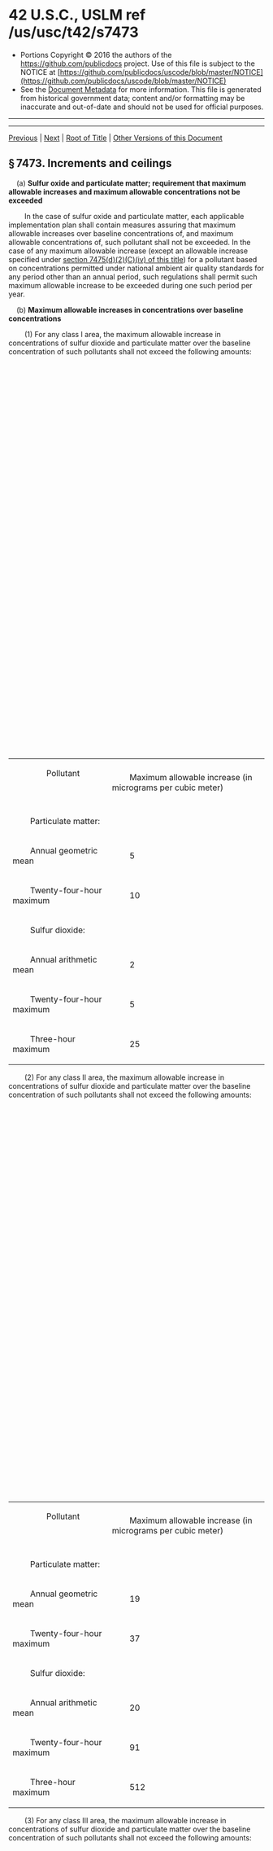 ---
---

# 42 U.S.C., USLM ref /us/usc/t42/s7473

* Portions Copyright © 2016 the authors of the https://github.com/publicdocs project.
  Use of this file is subject to the NOTICE at [https://github.com/publicdocs/uscode/blob/master/NOTICE](https://github.com/publicdocs/uscode/blob/master/NOTICE)
* See the [Document Metadata](././../../../../../../..//README.md) for more information.
  This file is generated from historical government data; content and/or formatting may be inaccurate and out-of-date and should not be used for official purposes.

----------
----------

[Previous](./../../../../../../..//us/usc/t42/ch85/schI/ptC/spti/m__us_usc_t42_s7472.md) | [Next](./../../../../../../..//us/usc/t42/ch85/schI/ptC/spti/m__us_usc_t42_s7474.md) | [Root of Title](./../../../../../../../) | [Other Versions of this Document](https://publicdocs.github.io/go/links?ns=uslm&ref=%2Fus%2Fusc%2Ft42%2Fs7473)

## § 7473. Increments and ceilings

    (a) __Sulfur oxide and particulate matter; requirement that maximum allowable increases and maximum allowable concentrations not be exceeded__ 

        In the case of sulfur oxide and particulate matter, each applicable implementation plan shall contain measures assuring that maximum allowable increases over baseline concentrations of, and maximum allowable concentrations of, such pollutant shall not be exceeded. In the case of any maximum allowable increase (except an allowable increase specified under [section 7475(d)(2)(C)(iv) of this title][/us/usc/t42/s7475/d/2/C/iv]) for a pollutant based on concentrations permitted under national ambient air quality standards for any period other than an annual period, such regulations shall permit such maximum allowable increase to be exceeded during one such period per year.

    (b) __Maximum allowable increases in concentrations over baseline concentrations__ 

        (1) For any class I area, the maximum allowable increase in concentrations of sulfur dioxide and particulate matter over the baseline concentration of such pollutants shall not exceed the following amounts:

<table>

          <tr>

            <td> 

          Pollutant

   </td>

            <td> 

        Maximum allowable increase (in micrograms per cubic meter)  </td>

  </tr>

          <tr>

            <td> 

        Particulate matter:  </td>

            <td>   </td>

  </tr>

          <tr>

            <td> 

        Annual geometric mean  </td>

            <td> 

        5    </td>

  </tr>

          <tr>

            <td> 

        Twenty-four-hour maximum  </td>

            <td> 

        10    </td>

  </tr>

          <tr>

            <td> 

        Sulfur dioxide:  </td>

            <td>   </td>

  </tr>

          <tr>

            <td> 

        Annual arithmetic mean  </td>

            <td> 

        2    </td>

  </tr>

          <tr>

            <td> 

        Twenty-four-hour maximum  </td>

            <td> 

        5    </td>

  </tr>

          <tr>

            <td> 

        Three-hour maximum  </td>

            <td> 

        25    </td>

  </tr>

        </table>

        (2) For any class II area, the maximum allowable increase in concentrations of sulfur dioxide and particulate matter over the baseline concentration of such pollutants shall not exceed the following amounts:

<table>

          <tr>

            <td> 

          Pollutant

   </td>

            <td> 

        Maximum allowable increase (in micrograms per cubic meter)  </td>

  </tr>

          <tr>

            <td> 

        Particulate matter:  </td>

            <td>   </td>

  </tr>

          <tr>

            <td> 

        Annual geometric mean  </td>

            <td> 

        19    </td>

  </tr>

          <tr>

            <td> 

        Twenty-four-hour maximum  </td>

            <td> 

        37    </td>

  </tr>

          <tr>

            <td> 

        Sulfur dioxide:  </td>

            <td>   </td>

  </tr>

          <tr>

            <td> 

        Annual arithmetic mean  </td>

            <td> 

        20    </td>

  </tr>

          <tr>

            <td> 

        Twenty-four-hour maximum  </td>

            <td> 

        91    </td>

  </tr>

          <tr>

            <td> 

        Three-hour maximum  </td>

            <td> 

        512    </td>

  </tr>

        </table>

        (3) For any class III area, the maximum allowable increase in concentrations of sulfur dioxide and particulate matter over the baseline concentration of such pollutants shall not exceed the following amounts:

<table>

          <tr>

            <td> 

          Pollutant

   </td>

            <td> 

        Maximum allowable increase (in micrograms per cubic meter)  </td>

  </tr>

          <tr>

            <td> 

        Particulate matter:  </td>

            <td>   </td>

  </tr>

          <tr>

            <td> 

        Annual geometric mean  </td>

            <td> 

        37    </td>

  </tr>

          <tr>

            <td> 

        Twenty-four-hour maximum  </td>

            <td> 

        75    </td>

  </tr>

          <tr>

            <td> 

        Sulfur dioxide:  </td>

            <td>   </td>

  </tr>

          <tr>

            <td> 

        Annual arithmetic mean  </td>

            <td> 

        40    </td>

  </tr>

          <tr>

            <td> 

        Twenty-four-hour maximum  </td>

            <td> 

        182    </td>

  </tr>

          <tr>

            <td> 

        Three-hour maximum  </td>

            <td> 

        700    </td>

  </tr>

        </table>

        (4)

         The maximum allowable concentration of any air pollutant in any area to which this part applies shall not exceed a concentration for such pollutant for each period of exposure equal to—

            (A) the concentration permitted under the national secondary ambient air quality standard, or

            (B) the concentration permitted under the national primary ambient air quality standard,

            whichever concentration is lowest for such pollutant for such period of exposure.

    (c) __Orders or rules for determining compliance with maximum allowable increases in ambient concentrations of air pollutants__ 

        (1)

         In the case of any State which has a plan approved by the Administrator for purposes of carrying out this part, the Governor of such State may, after notice and opportunity for public hearing, issue orders or promulgate rules providing that for purposes of determining compliance with the maximum allowable increases in ambient concentrations of an air pollutant, the following concentrations of such pollutant shall not be taken into account:

            (A) concentrations of such pollutant attributable to the increase in emissions from stationary sources which have converted from the use of petroleum products, or natural gas, or both, by reason of an order which is in effect under the provisions of sections 792(a) and (b) of title 15 (or any subsequent legislation which supersedes such provisions) over the emissions from such sources before the effective date of such order. <sup>\[1\]</sup>  <sup><sup> 1 So in original. The period probably should be a comma. </sup></sup> 

            (B) the concentrations of such pollutant attributable to the increase in emissions from stationary sources which have converted from using natural gas by reason of a natural gas curtailment pursuant to a natural gas curtailment plan in effect pursuant to the Federal Power Act \[[16 U.S.C. 791a][/us/usc/t16/s791a] et seq.\] over the emissions from such sources before the effective date of such plan,

            (C) concentrations of particulate matter attributable to the increase in emissions from construction or other temporary emission-related activities, and

            (D) the increase in concentrations attributable to new sources outside the United States over the concentrations attributable to existing sources which are included in the baseline concentration determined in accordance with [section 7479(4) of this title][/us/usc/t42/s7479/4].

        (2) No action taken with respect to a source under paragraph (1)(A) or (1)(B) shall apply more than five years after the effective date of the order referred to in paragraph (1)(A) or the plan referred to in paragraph (1)(B), whichever is applicable. If both such order and plan are applicable, no such action shall apply more than five years after the later of such effective dates.

        (3) No action under this subsection shall take effect unless the Governor submits the order or rule providing for such exclusion to the Administrator and the Administrator determines that such order or rule is in compliance with the provisions of this subsection.

([July 14, 1955, ch. 360][/us/act/1955-07-14/ch360], title I, § 163, as added [Pub. L. 95–95, title I][/us/pl/95/95/tI], § 127(a), Aug. 7, 1977, [91 Stat. 732][/us/stat/91/732]; amended [Pub. L. 95–190][/us/pl/95/190], § 14(a)(41), Nov. 16, 1977, [91 Stat. 1401][/us/stat/91/1401].)

 __References in Text__ 

    The Federal Power Act, referred to in subsec. (c)(1)(B), is [act June 10, 1920, ch. 285][/us/act/1920-06-10/ch285], [41 Stat. 1063][/us/stat/41/1063], as amended, which is classified generally to chapter 12 (§ 791a et seq.) of Title 16, Conservation. For complete classification of this Act to the Code, see [section 791a of Title 16][/us/usc/t16/s791a] and Tables.

 __Amendments__ 

    1977—Subsec. (a). [Pub. L. 95–190][/us/pl/95/190] inserted “section” before “7475”.

----------

[Previous](./../../../../../../..//us/usc/t42/ch85/schI/ptC/spti/m__us_usc_t42_s7472.md) | [Next](./../../../../../../..//us/usc/t42/ch85/schI/ptC/spti/m__us_usc_t42_s7474.md) | [Root of Title](./../../../../../../../) | [Other Versions of this Document](https://publicdocs.github.io/go/links?ns=uslm&ref=%2Fus%2Fusc%2Ft42%2Fs7473)

----------
----------

[/us/usc/t42/s7475/d/2/C/iv]: https://publicdocs.github.io/go/links?ns=uslm&ref=%2Fus%2Fusc%2Ft42%2Fs7475%2Fd%2F2%2FC%2Fiv
[/us/usc/t16/s791a]: https://publicdocs.github.io/go/links?ns=uslm&ref=%2Fus%2Fusc%2Ft16%2Fs791a
[/us/usc/t42/s7479/4]: https://publicdocs.github.io/go/links?ns=uslm&ref=%2Fus%2Fusc%2Ft42%2Fs7479%2F4
[/us/act/1955-07-14/ch360]: https://publicdocs.github.io/go/links?ns=uslm&ref=%2Fus%2Fact%2F1955-07-14%2Fch360
[/us/pl/95/95/tI]: https://publicdocs.github.io/go/links?ns=uslm&ref=%2Fus%2Fpl%2F95%2F95%2FtI
[/us/stat/91/732]: https://publicdocs.github.io/go/links?ns=uslm&ref=%2Fus%2Fstat%2F91%2F732
[/us/pl/95/190]: https://publicdocs.github.io/go/links?ns=uslm&ref=%2Fus%2Fpl%2F95%2F190
[/us/stat/91/1401]: https://publicdocs.github.io/go/links?ns=uslm&ref=%2Fus%2Fstat%2F91%2F1401
[/us/act/1920-06-10/ch285]: https://publicdocs.github.io/go/links?ns=uslm&ref=%2Fus%2Fact%2F1920-06-10%2Fch285
[/us/stat/41/1063]: https://publicdocs.github.io/go/links?ns=uslm&ref=%2Fus%2Fstat%2F41%2F1063
[/us/usc/t16/s791a]: https://publicdocs.github.io/go/links?ns=uslm&ref=%2Fus%2Fusc%2Ft16%2Fs791a
[/us/pl/95/190]: https://publicdocs.github.io/go/links?ns=uslm&ref=%2Fus%2Fpl%2F95%2F190


